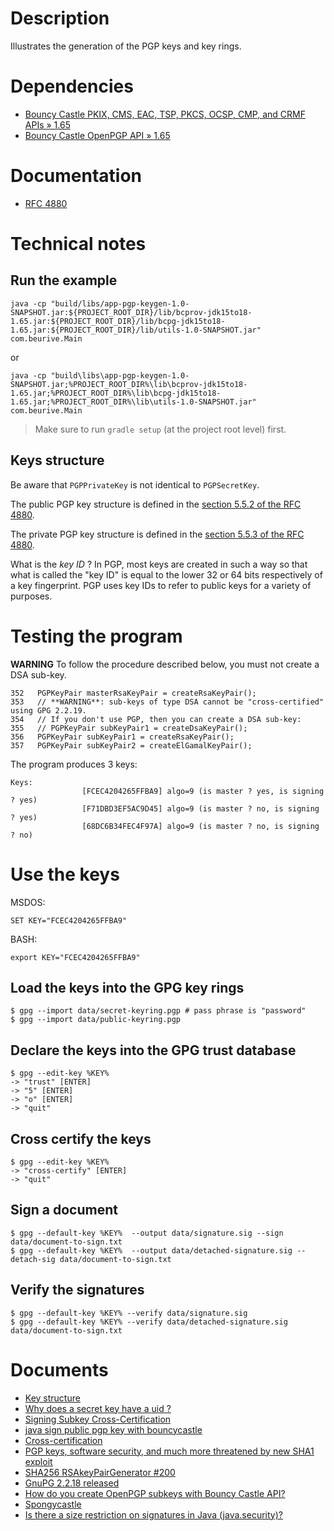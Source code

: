 # Description

Illustrates the generation of the PGP keys and key rings.

# Dependencies

* [Bouncy Castle PKIX, CMS, EAC, TSP, PKCS, OCSP, CMP, and CRMF APIs » 1.65](https://mvnrepository.com/artifact/org.bouncycastle/bcpkix-jdk15to18/1.65)
* [Bouncy Castle OpenPGP API » 1.65](https://mvnrepository.com/artifact/org.bouncycastle/bcpg-jdk15to18/1.65)

# Documentation

* [RFC 4880](https://tools.ietf.org/html/rfc4880)

# Technical notes

## Run the example

    java -cp "build/libs/app-pgp-keygen-1.0-SNAPSHOT.jar:${PROJECT_ROOT_DIR}/lib/bcprov-jdk15to18-1.65.jar:${PROJECT_ROOT_DIR}/lib/bcpg-jdk15to18-1.65.jar:${PROJECT_ROOT_DIR}/lib/utils-1.0-SNAPSHOT.jar" com.beurive.Main

or

    java -cp "build\libs\app-pgp-keygen-1.0-SNAPSHOT.jar;%PROJECT_ROOT_DIR%\lib\bcprov-jdk15to18-1.65.jar;%PROJECT_ROOT_DIR%\lib\bcpg-jdk15to18-1.65.jar;%PROJECT_ROOT_DIR%\lib\utils-1.0-SNAPSHOT.jar" com.beurive.Main

> Make sure to run `gradle setup` (at the project root level) first.

## Keys structure

Be aware that `PGPPrivateKey` is not identical to `PGPSecretKey`.

The public PGP key structure is defined in the [section 5.5.2 of the RFC 4880](https://tools.ietf.org/html/rfc4880#section-5.5.2).

The private PGP key structure is defined in the [section 5.5.3 of the RFC 4880](https://tools.ietf.org/html/rfc4880#section-5.5.3).

What is the _key ID_ ? In PGP, most keys are created in such a way so that what is called the "key ID" is equal to the
lower 32 or 64 bits respectively of a key fingerprint. PGP uses key IDs to refer to public keys for a variety of purposes.

# Testing the program

**WARNING** To follow the procedure described below, you must not create a DSA sub-key.

    352   PGPKeyPair masterRsaKeyPair = createRsaKeyPair();
    353   // **WARNING**: sub-keys of type DSA cannot be "cross-certified" using GPG 2.2.19.
    354   // If you don't use PGP, then you can create a DSA sub-key:
    355   // PGPKeyPair subKeyPair1 = createDsaKeyPair();
    356   PGPKeyPair subKeyPair1 = createRsaKeyPair();
    357   PGPKeyPair subKeyPair2 = createElGamalKeyPair();

The program produces 3 keys:

    Keys:
                    [FCEC4204265FFBA9] algo=9 (is master ? yes, is signing ? yes)
                    [F71DBD3EF5AC9D45] algo=9 (is master ? no, is signing ? yes)
                    [68DC6B34FEC4F97A] algo=9 (is master ? no, is signing ? no)

# Use the keys

MSDOS:

    SET KEY="FCEC4204265FFBA9"
    
BASH:

    export KEY="FCEC4204265FFBA9"

## Load the keys into the GPG key rings

    $ gpg --import data/secret-keyring.pgp # pass phrase is "password"
    $ gpg --import data/public-keyring.pgp

## Declare the keys into the GPG trust database

    $ gpg --edit-key %KEY%
    -> "trust" [ENTER]
    -> "5" [ENTER]
    -> "o" [ENTER]
    -> "quit"

## Cross certify the keys

    $ gpg --edit-key %KEY%
    -> "cross-certify" [ENTER]
    -> "quit"

## Sign a document

    $ gpg --default-key %KEY%  --output data/signature.sig --sign data/document-to-sign.txt
    $ gpg --default-key %KEY%  --output data/detached-signature.sig --detach-sig data/document-to-sign.txt

## Verify the signatures

    $ gpg --default-key %KEY% --verify data/signature.sig
    $ gpg --default-key %KEY% --verify data/detached-signature.sig data/document-to-sign.txt

# Documents

* [Key structure](https://gnupg.org/faq/subkey-cross-certify.html)
* [Why does a secret key have a <ultimate> uid ?](https://unix.stackexchange.com/questions/407062/gpg-list-keys-command-outputs-uid-unknown-after-importing-private-key-onto)
* [Signing Subkey Cross-Certification](https://gnupg.org/faq/subkey-cross-certify.html)
* [java sign public pgp key with bouncycastle](https://stackoverflow.com/questions/28591684/java-sign-public-pgp-key-with-bouncycastle)
* [Cross-certification](doc/cross-certify.md)
* [PGP keys, software security, and much more threatened by new SHA1 exploit](https://arstechnica.com/information-technology/2020/01/pgp-keys-software-security-and-much-more-threatened-by-new-sha1-exploit/)
* [SHA256 RSAkeyPairGenerator #200](https://github.com/bcgit/bc-java/issues/200)
* [GnuPG 2.2.18 released](https://lists.gnupg.org/pipermail/gnupg-devel/2019-November/034487.html)
* [How do you create OpenPGP subkeys with Bouncy Castle API?](http://quabr.com/34694785/how-do-you-create-openpgp-subkeys-with-bouncy-castle-api)
* [Spongycastle](https://github.com/farewell4574/farewell/blob/master/open-keychain-development/extern/spongycastle/pg/src/main/java/org/spongycastle/openpgp/PGPPublicKey.java)
* [Is there a size restriction on signatures in Java (java.security)?](https://stackoverflow.com/questions/2678138/is-there-a-size-restriction-on-signatures-in-java-java-security)

